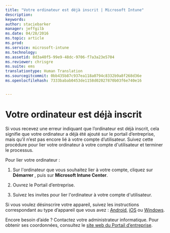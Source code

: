 ```yaml
---
title: "Votre ordinateur est déjà inscrit | Microsoft Intune"
description: 
keywords: 
author: staciebarker
manager: jeffgilb
ms.date: 04/28/2016
ms.topic: article
ms.prod: 
ms.service: microsoft-intune
ms.technology: 
ms.assetid: 8d3a40f5-99e9-48dc-9706-f7a3a23e5704
ms.reviewer: chrisgre
ms.suite: ems
translationtype: Human Translation
ms.sourcegitcommit: 0bb435b87c937ea118a0794c8332b9a8f268d36e
ms.openlocfilehash: 7333babab0453de1158d02027870b03f6e740e16


---
```



# Votre ordinateur est déjà inscrit

Si vous recevez une erreur indiquant que l’ordinateur est déjà inscrit, cela signifie que votre ordinateur a déjà été ajouté sur le portail d’entreprise, mais qu’il n’est pas encore lié à votre compte d’utilisateur. Suivez cette procédure pour lier votre ordinateur à votre compte d'utilisateur et terminer le processus.  

Pour lier votre ordinateur :

1.  Sur l'ordinateur que vous souhaitez lier à votre compte, cliquez sur **Démarrer** , puis sur **Microsoft Intune Center**.

2.  Ouvrez le Portail d’entreprise.

3.  Suivez les invites pour lier l'ordinateur à votre compte d'utilisateur.

Si vous voulez désinscrire votre appareil, suivez les instructions correspondant au type d’appareil que vous avez : [Android](unenroll-your-device-from-intune-android.md), [iOS](unenroll-your-device-from-intune-ios.md) ou [Windows](unenroll-your-device-from-intune-windows.md).

Encore besoin d’aide ? Contactez votre administrateur informatique. Pour obtenir ses coordonnées, consultez le [site web du Portail d’entreprise](http://portal.manage.microsoft.com).


<!--HONumber=Jun16_HO4-->


